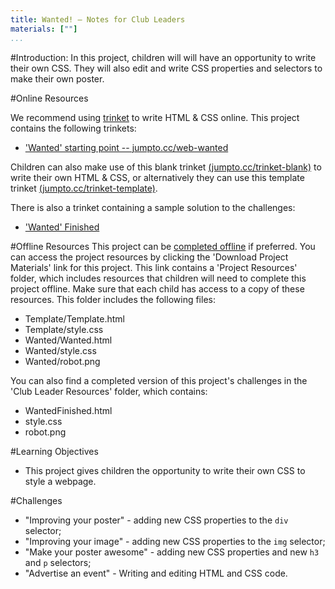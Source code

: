 ```yaml
---
title: Wanted! — Notes for Club Leaders
materials: [""]
...
```


#Introduction:
In this project, children will will have an opportunity to write their own CSS. They will also edit and write CSS properties and selectors to make their own poster.

#Online Resources

We recommend using [trinket](https://trinket.io/) to write HTML & CSS online. This project contains the following trinkets:

+ ['Wanted' starting point -- jumpto.cc/web-wanted](http://jumpto.cc/web-wanted)

Children can also make use of this blank trinket [(jumpto.cc/trinket-blank)](http://jumpto.cc/trinket-blank) to write their own HTML & CSS, or alternatively they can use this template trinket [(jumpto.cc/trinket-template)](http://jumpto.cc/trinket-template).

There is also a trinket containing a sample solution to the challenges:

+ ['Wanted' Finished](https://trinket.io/html/ebeb56398a)

#Offline Resources
This project can be [completed offline](../offline.html) if preferred. You can access the project resources by clicking the 'Download Project Materials' link for this project. This link contains a 'Project Resources' folder, which includes resources that children will need to complete this project offline. Make sure that each child has access to a copy of these resources. This folder includes the following files:

+ Template/Template.html
+ Template/style.css
+ Wanted/Wanted.html
+ Wanted/style.css
+ Wanted/robot.png

You can also find a completed version of this project's challenges in the 'Club Leader Resources' folder, which contains:

+ WantedFinished.html
+ style.css
+ robot.png

#Learning Objectives
+ This project gives children the opportunity to write their own CSS to style a webpage.

#Challenges
+ "Improving your poster" - adding new CSS properties to the `div` selector;
+ "Improving your image" - adding new CSS properties to the `img` selector;
+ "Make your poster awesome" - adding new CSS properties and new `h3` and `p` selectors;
+ "Advertise an event" - Writing and editing HTML and CSS code.
